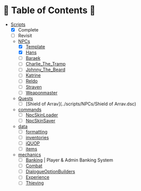 # :taco: Table of Contents :taco:
- [Scripts](../scripts/)
    - [x] Complete
    - [ ] Revisit
    - [NPCs](../scripts/NPCs)
        - [x] [Template](../scripts/NPCs/!Template.dsc)
        - [x] [Hans](../scripts/NPCs/Hans.dsc)
        - [ ] [Baraek](../scripts/NPCs/Baraek.dsc)
        - [ ] [Charlie_The_Tramp](../scripts/NPCs/Charlie_The_Tramp.dsc)
        - [ ] [Johnny_The_Beard](../scripts/NPCs/Johnny_The_Beard.dsc)
        - [ ] [Katrine](../scripts/NPCs/Katrine.dsc)
        - [ ] [Reldo](../scripts/NPCs/Reldo.dsc)
        - [ ] [Straven](../scripts/NPCs/Straven.dsc)
        - [ ] [Weaponmaster](../scripts/NPCs/Weaponmaster.dsc)
    - [Quests](../scripts/Quests)
        - [ ] [Shield of Arrav](../scripts/NPCs/Shield of Arrav.dsc)
    - [commands](../scripts/commands)
        - [ ] [NpcSkinLoader](../scripts/NPCs/NpcSkinLoader.dsc)
        - [ ] [NpcSkinSaver](../scripts/NPCs/NpcSkinSaver.dsc)
    - [data](../scripts/data)
        - [ ] [formatting](../scripts/NPCs/formatting.dsc)
        - [ ] [inventories](../scripts/NPCs/inventories.dsc)
        - [ ] [iQUOP](../scripts/NPCs/iQUOP.dsc)
        - [ ] [items](../scripts/NPCs/items.dsc)
    - [mechanics](../scripts/mechanics)
        - [ ] [Banking](../scripts/NPCs/Banking.dsc) | Player & Admin Banking System
        - [ ] [Combat](../scripts/NPCs/Combat.dsc)
        - [ ] [DialogueOptionBuilders](../scripts/NPCs/DialogueOptionBuilders.dsc)
        - [ ] [Experience](../scripts/NPCs/Experience.dsc)
        - [ ] [Thieving](../scripts/NPCs/Thieving.dsc)
